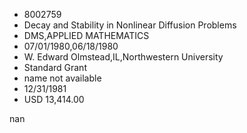 
* 8002759
* Decay and Stability in Nonlinear Diffusion Problems
* DMS,APPLIED MATHEMATICS
* 07/01/1980,06/18/1980
* W. Edward Olmstead,IL,Northwestern University
* Standard Grant
*   name not available
* 12/31/1981
* USD 13,414.00

nan
